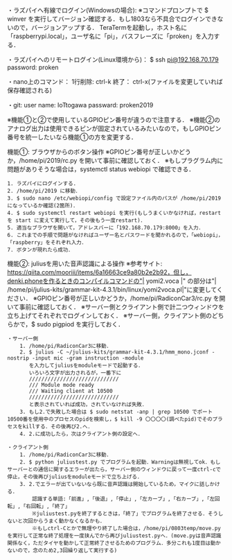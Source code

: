 ・ラズパイへ有線でログイン(Windowsの場合):
        ※コマンドプロンプトで $ winver を実行してバージョン確認する．もし1803なら不具合でログインできないので，バージョンアップする．
        TeraTermを起動し，ホスト名に「raspberrypi.local」，ユーザ名に「pi」，バスフレーズに「proken」を入力する．

・ラズパイへのリモートログイン(Linux環境から)：
	$ ssh pi@192.168.70.179
	password: proken

・nano上のコマンド：
	1行削除:	ctrl-k
	終了：		ctrl-x(ファイルを変更していれば保存確認される)

・git:
	user name:	IoTtogawa
	passward:	proken2019

※機能①と②で使用しているGPIOピン番号が違うので注意する．
※機能②のアナログ出力は使用できるピンが固定されているみたいなので，もしGPIOピン番号を統一したいなら機能①の方を変更する．

機能①: ブラウザからのボタン操作
	※GPIOピン番号が正しいかどうか，/home/pi/2019/rc.py を開いて事前に確認しておく．
	※もしプラグラム内に問題がありそうな場合は，systemctl status webiopi で確認できる．

	1. ラズパイにログインする.
	2. /home/pi/2019 に移動．
	3. $ sudo nano /etc/webiopi/config で設定ファイル内のパスが /home/pi/2019 になっているか確認(2箇所)．
	4. $ sudo systemctl restart webiopi を実行(もしうまくいかなければ，restart を start に変えて実行して，その後もう一度restart)．
	5. 適当なブラウザを開いて，アドレスバーに「192.168.70.179:8000」を入力．
	6. これまでの手順で問題がなければユーザー名とパスワードを聞かれるので，「webiopi」，「raspberry」をそれぞれ入力．
	7. ボタンが現れたら成功．


機能②: juliusを用いた音声認識による操作
	※参考サイト: https://qiita.com/mooriii/items/6a16663ce9a80b2e2b92，但し，denki.phoneを作るときのコンパイルコマンドの"| yomi2.voca |" の部分は"| /home/pi/julius-kits/grammar-kit-4.3.1/bin/linux/yomi2voca.pl|"に変更してください．
	※GPIOピン番号が正しいかどうか，/home/pi/RadiconCar3/rc.py を開いて事前に確認しておく．
	※サーバー側とクライアント側で計二つウィンドウを立ち上げてそれぞれでログインしておく．
	※サーバー側，クライアント側のどちらかで，$ sudo pigpiod を実行しておく．

	・サーバー側
		1. /home/pi/RadiconCar3に移動．
		2. $ julius -C ~/julius-kits/grammar-kit-4.3.1/hmm_mono.jconf -nostrip -input mic -gram instruction -module 
		   を入力してjuliusをmoduleモードで起動する．
		   いろいろ文字が出力されるが，一番下に
		   /////////////////////////////
		   /// Module mode ready
		   /// Waiting client at 10500
		   /////////////////////////////
		   と表示されていれば成功，されていなければ失敗．
		3. もし2.で失敗した場合は $ sudo netstat -anp | grep 10500 でポート10500番を使用中のプロセスのpidを検索し，$ kill -9 〇〇〇〇(調べたpid)でそのプラセスをkillする．その後再び2.へ．
		4. 2.に成功したら，次はクライアント側の設定へ．

	・クライアント側
		1. /home/pi/RadiconCar3に移動．
		2. $ python juliustest.py でプログラムを起動．Warningは無視してok．もしサーバーとの通信に関するエラーが出たら，サーバー側のウィンドウに戻って一度ctrl-cで停止，その後再びjuliusをmoduleモードで立ち上げる．
		3. 2.でエラーが出ていないなら既に音声認識は開始しているため，マイクに話しかける．
			認識する単語:「前進」,「後退」,「停止」,「左カーブ」,「右カーブ」,「左回転」,「右回転」,「終了」
			※juliustest.pyを終了するときは，「終了」でプログラムを終了させる．そうしないと次回からうまく動かなくなるかも．
			※もしctrl-Cとかで無理やり終了した場合は，/home/pi/0803temp/move.pyを実行して正常な終了処理を一度挟んでから再びjuliustest.pyへ．(move.pyは音声認識関係なく，ただタイヤを動かして正常終了させるためのプログラム．多分これも1度目は動かないので，念のため2,3回繰り返して実行する)


